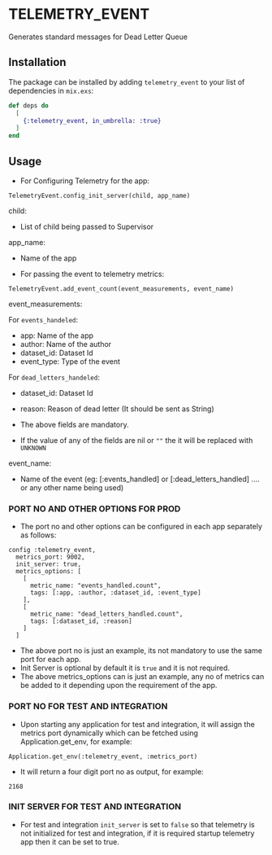 # TELEMETRY_EVENT

Generates standard messages for Dead Letter Queue

## Installation

The package can be installed by adding `telemetry_event` to your list of dependencies in `mix.exs`:

```elixir
def deps do
  [
    {:telemetry_event, in_umbrella: :true}
  ]
end
```

## Usage
- For Configuring Telemetry for the app:

```
TelemetryEvent.config_init_server(child, app_name)
```

child:

  - List of child being passed to Supervisor

app_name:
  - Name of the app


- For passing the event to telemetry metrics:

```
TelemetryEvent.add_event_count(event_measurements, event_name)
```

event_measurements:

For `events_handeled`:
  - app: Name of the app
  - author: Name of the author
  - dataset_id: Dataset Id
  - event_type: Type of the event

For `dead_letters_handeled`:
  - dataset_id: Dataset Id
  - reason: Reason of dead letter (It should be sent as String)

- The above fields are mandatory.
- If the value of any of the fields are nil or `""` the it will be replaced with `UNKNOWN`

event_name:

  - Name of the event (eg: [:events_handled] or [:dead_letters_handled] .... or any other name being used)



### PORT NO AND OTHER OPTIONS FOR PROD
- The port no and other options can be configured in each app separately as follows:

```
config :telemetry_event,
  metrics_port: 9002,
  init_server: true,
  metrics_options: [
    [
      metric_name: "events_handled.count",
      tags: [:app, :author, :dataset_id, :event_type]
    ],
    [
      metric_name: "dead_letters_handled.count",
      tags: [:dataset_id, :reason]
    ]
  ]
```

- The above port no is just an example, its not mandatory to use the same port for each app.
- Init Server is optional by default it is `true` and it is not required.
- The above metrics_options can is just an example, any no of metrics can be added to it depending upon the requirement of the app.


### PORT NO FOR TEST AND INTEGRATION
- Upon starting any application for test and integration, it will assign the metrics port dynamically which can be fetched using Application.get_env, for example:

```
Application.get_env(:telemetry_event, :metrics_port)
```

- It will return a four digit port no as output, for example:

```
2168
```

### INIT SERVER FOR TEST AND INTEGRATION
- For test and integration `init_server` is set to `false` so that telemetry is not initialized for test and integration, if it is required startup telemetry app then it can be set to true.
